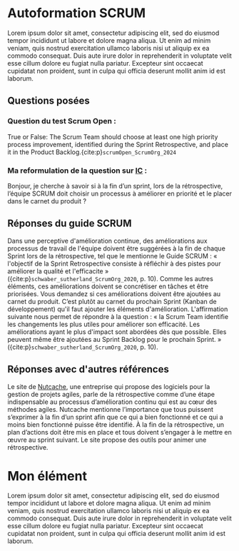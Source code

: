 # Autoformation SCRUM

Lorem ipsum dolor sit amet, consectetur adipiscing elit, sed do eiusmod tempor incididunt ut labore et dolore magna aliqua. Ut enim ad minim veniam, quis nostrud exercitation ullamco laboris nisi ut aliquip ex ea commodo consequat. Duis aute irure dolor in reprehenderit in voluptate velit esse cillum dolore eu fugiat nulla pariatur. Excepteur sint occaecat cupidatat non proident, sunt in culpa qui officia deserunt mollit anim id est laborum.

## Questions posées

### Question du test Scrum Open :
True or False: The Scrum Team should choose at least one high priority
process improvement, identified during the Sprint Retrospective, and place it in the Product Backlog.{cite:p}`scrumOpen_ScrumOrg_2024`

### Ma reformulation de la question sur [IC](https://ic.dti.crosemont.quebec/question/1400154509119852544/quoi-faire-quand-l-équipe-scrum-reçoit-une-demande-urgente-à-ajouter-dans-le-sprint-en-cours) :
Bonjour, je cherche à savoir si à la fin d’un sprint, lors de la rétrospective, l’équipe SCRUM doit choisir un processus à améliorer en priorité et le placer dans le carnet du produit ?

## Réponses du guide SCRUM

Dans une perceptive d'amélioration continue, des améliorations aux processus de travail de l'équipe doivent être suggérées à la fin de chaque Sprint lors de la rétrospective, tel que le mentionne le Guide SCRUM : « l'objectif de la Sprint Retrospective consiste à réfléchir à des pistes pour améliorer la qualité et l'efficacite » ({cite:p}`schwaber_sutherland_ScrumOrg_2020`, p. 10). Comme les autres éléments, ces améliorations doivent se concrétiser en tâches et être priorisées. Vous demandez si ces améliorations doivent être ajoutées au carnet du produit. C’est plutôt au carnet du prochain Sprint (Kanban de développement) qu'il faut ajouter les éléments d'amélioration. L'affirmation suivante nous permet de répondre à la question : « la Scrum Team identifie les changements les plus utiles pour améliorer son efficacité. Les améliorations ayant le plus d'impact sont abordées dès que possible. Elles peuvent même être ajoutées au Sprint Backlog pour le prochain Sprint. » ({cite:p}`schwaber_sutherland_ScrumOrg_2020`, p. 10).   

## Réponses avec d'autres références

Le site de [Nutcache](https://www.nutcache.com/fr/blog/outils-retrospective-agile-scrum/), une entreprise qui propose des logiciels pour la gestion de projets agiles, parle de la rétrospective comme d’une étape indispensable au processus d’amélioration continu qui est au cœur des méthodes agiles. Nutcache mentionne l’importance que tous puissent s’exprimer à la fin d’un sprint afin que ce qui a bien fonctionné et ce qui a moins bien fonctionné puisse être identifié. À la fin de la rétrospective, un plan d’actions doit être mis en place et tous doivent s’engager à le mettre en œuvre au sprint suivant. Le site propose des outils pour animer une rétrospective.

# Mon élément

Lorem ipsum dolor sit amet, consectetur adipiscing elit, sed do eiusmod tempor incididunt ut labore et dolore magna aliqua. Ut enim ad minim veniam, quis nostrud exercitation ullamco laboris nisi ut aliquip ex ea commodo consequat. Duis aute irure dolor in reprehenderit in voluptate velit esse cillum dolore eu fugiat nulla pariatur. Excepteur sint occaecat cupidatat non proident, sunt in culpa qui officia deserunt mollit anim id est laborum.
